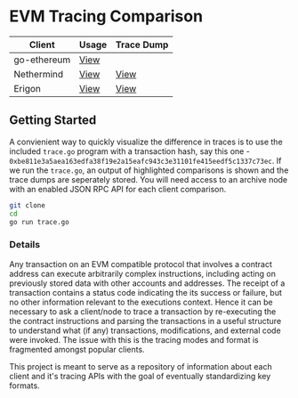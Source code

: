 # EVM Tracing Comparison

| Client      | Usage                                                                                                                             | Trace Dump                                 |
| ----------- | --------------------------------------------------------------------------------------------------------------------------------- | ------------------------------------------ |
| go-ethereum | [View](https://github.com/ethereum/go-ethereum/blob/ee120ef865e9468fef0bbb0a0bcffba93e3e358e/eth/tracers/api.go#757)              |                                            |
| Nethermind  | [View](https://docs.nethermind.io/nethermind/nethermind-utilities/cli/debug#debug-tracetransaction)                               | [View](./nethermind/nethermind_trace.json) |
| Erigon      | [View](https://github.com/ledgerwatch/erigon/blob/5ca558c6670dd96afac472ef573152dda97fc866/cmd/rpcdaemon/commands/tracing.go#L23) | [View](./erigon/erigon_trace.json)         |

## Getting Started

A convienient way to quickly visualize the difference in traces is to use the included `trace.go` program with a transaction hash, say this one - `0xbe811e3a5aea163edfa38f19e2a15eafc943c3e31101fe415eedf5c1337c73ec`. If we run the `trace.go`, an output of highlighted comparisons is shown and the trace dumps are seperately stored. You will need access to an archive node with an enabled JSON RPC API for each client comparison.

```bash
git clone
cd
go run trace.go
```

### Details

Any transaction on an EVM compatible protocol that involves a contract address can execute arbitrarily complex instructions, including acting on previously stored data with other accounts and addresses. The receipt of a transaction contains a status code indicating the its success or failure, but no other information relevant to the executions context. Hence it can be necessary to ask a client/node to trace a transaction by re-executing the the contract instructions and parsing the transactions in a useful structure to understand what (if any) transactions, modifications, and external code were invoked. The issue with this is the tracing modes and format is fragmented amongst popular clients.

This project is meant to serve as a repository of information about each client and it's tracing APIs with the goal of eventually standardizing key formats.
